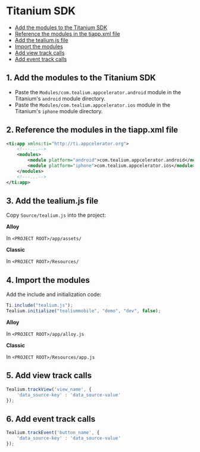 # Titanium SDK

* [Add the modules to the Titanium SDK](#1-add-the-modules-to-the-titanium-sdk) 
* [Reference the modules in the tiapp.xml file](#2-reference-the-modules-in-the-tiappxml-file)
* [Add the tealium.js file](#3-add-the-tealiumjs-file)
* [Import the modules](#4-import-the-modules)
* [Add view track calls](#5-add-view-track-calls)
* [Add event track calls](#6-add-event-track-calls)
 
## 1. Add the modules to the Titanium SDK

* Paste the ```Modules/com.tealium.appcelerator.android``` module in the Titanium's ```android``` module directory.
* Paste the ```Modules/com.tealium.appcelerator.ios``` module in the Titanium's ```iphone``` module directory. 

## 2. Reference the modules in the tiapp.xml file 

```xml
<ti:app xmlns:ti="http://ti.appcelerator.org">
    <!---...-->
    <modules>
        <module platform="android">com.tealium.appcelerator.android</module>
        <module platform="iphone">com.tealium.appcelerator.ios</module>
    </modules>
    <!---...-->
</ti:app>
```

## 3. Add the tealium.js file

Copy ```Source/tealium.js``` into the project:

**Alloy**

In ```<PROJECT ROOT>/app/assets/```

**Classic**

In ```<PROJECT ROOT>/Resources/```

## 4. Import the modules

Add the include and initialization code: 

```javascript
Ti.include("tealium.js");
Tealium.initialize("tealiummobile", "demo", "dev", false);
``` 

**Alloy**

In ```<PROJECT ROOT>/app/alloy.js```

**Classic**

In ```<PROJECT ROOT>/Resources/app.js```

## 5. Add view track calls

```javascript
Tealium.trackView('view_name', {
	'data_source-key' : 'data_source-value'
});
```

## 6. Add event track calls

```javascript
Tealium.trackEvent('button_name', {
	'data_source-key' : 'data_source-value'
});
```